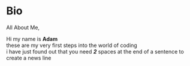 # Bio
All About Me,

Hi my name is **Adam**  
these are my very first steps into the world of coding  
i have just found out that you need ***2*** spaces at the end of a sentence to create a news line  
